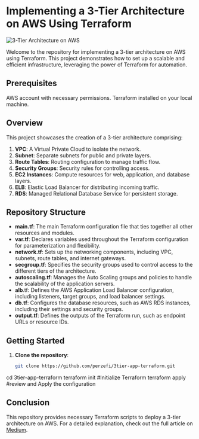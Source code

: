 # Implementing a 3-Tier Architecture on AWS Using Terraform

![3-Tier Architecture on AWS](https://miro.medium.com/v2/resize:fit:4800/format:webp/1*a9g4OCJEw0xXDJQIb8xVqA.png)

Welcome to the repository for implementing a 3-tier architecture on AWS using Terraform. This project demonstrates how to set up a scalable and efficient infrastructure, leveraging the power of Terraform for automation.

## Prerequisites
AWS account with necessary permissions.
Terraform installed on your local machine.


## Overview

This project showcases the creation of a 3-tier architecture comprising:

1. **VPC**: A Virtual Private Cloud to isolate the network.
2. **Subnet**: Separate subnets for public and private layers.
3. **Route Tables**: Routing configuration to manage traffic flow.
4. **Security Groups**: Security rules for controlling access.
5. **EC2 Instances**: Compute resources for web, application, and database layers.
6. **ELB**: Elastic Load Balancer for distributing incoming traffic.
7. **RDS**: Managed Relational Database Service for persistent storage.

## Repository Structure

- **main.tf**: The main Terraform configuration file that ties together all other resources and modules.
- **var.tf**: Declares variables used throughout the Terraform configuration for parameterization and flexibility.
- **network.tf**: Sets up the networking components, including VPC, subnets, route tables, and internet gateways.
- **secgroup.tf**: Specifies the security groups used to control access to the different tiers of the architecture.
- **autoscaling.tf**: Manages the Auto Scaling groups and policies to handle the scalability of the application servers.
- **alb**.tf: Defines the AWS Application Load Balancer configuration, including listeners, target groups, and load balancer settings.
- **db.tf**: Configures the database resources, such as AWS RDS instances, including their settings and security groups.
- **output.tf**: Defines the outputs of the Terraform run, such as endpoint URLs or resource IDs.


## Getting Started

1. **Clone the repository**:
   ```bash
   git clone https://github.com/perzefi/3tier-app-terraform.git
cd 3tier-app-terraform
terraform init #Initialize Terraform
terraform apply #review and Apply the configuration


## Conclusion
This repository provides necessary Terraform scripts to deploy a 3-tier architecture on AWS. For a detailed explanation, check out the full article on [Medium](https://medium.com/@perzefi/implementing-3-tier-architecture-on-aws-using-terraform-872007f7387a).
